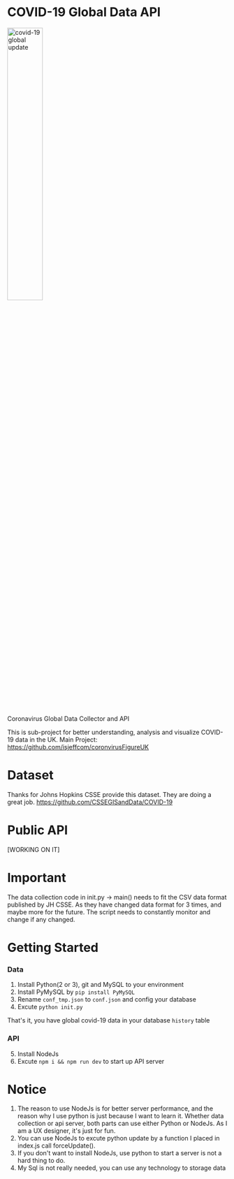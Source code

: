 # COVID-19 Global Data API

<img src="https://i.ibb.co/1Mb9Df8/covid19global.png" alt="covid-19 global update" width="40%">

Coronavirus Global Data Collector and API

This is sub-project for better understanding, analysis and visualize COVID-19 data in the UK.
Main Project: https://github.com/isjeffcom/coronvirusFigureUK

# Dataset
Thanks for Johns Hopkins CSSE provide this dataset. They are doing a great job.
https://github.com/CSSEGISandData/COVID-19

# Public API
[WORKING ON IT]

# Important
The data collection code in init.py -> main() needs to fit the CSV data format published by JH CSSE. As they have changed data format for 3 times, and maybe more for the future. The script needs to constantly monitor and change if any changed. 

# Getting Started

### Data
1. Install Python(2 or 3), git and MySQL to your environment
2. Install PyMySQL by `pip install PyMySQL`
3. Rename `conf_tmp.json` to `conf.json` and config your database
4. Excute `python init.py`

That's it, you have global covid-19 data in your database `history` table

### API
5. Install NodeJs
6. Excute `npm i && npm run dev` to start up API server

# Notice
1. The reason to use NodeJs is for better server performance, and the reason why I use python is just because I want to learn it. Whether data collection or api server, both parts can use either Python or NodeJs. As I am a UX designer, it's just for fun.
2. You can use NodeJs to excute python update by a function I placed in index.js call forceUpdate(). 
3. If you don't want to install NodeJs, use python to start a server is not a hard thing to do.
4. My Sql is not really needed, you can use any technology to storage data
